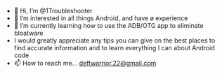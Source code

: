 - 👋 Hi, I’m @1Troubleshooter
- 👀 I’m interested in all things Android, and have ø experience 
- 🌱 I’m currently learning how to use the ADB/OTG app to eliminate bloatware
- I would greatly appreciate any tips you can give on the best places to find accurate information and to learn everything I can about Android code 
- 📫 How to reach me...  deftwarrior.22@gmail.com

<!---
1Troubleshooter/1Troubleshooter is a ✨ special ✨ repository because its `README.md` (this file) appears on your GitHub profile.
You can click the Preview link to take a look at your changes.
--->
